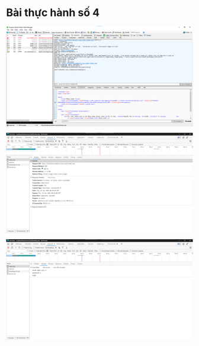 # Bài thực hành số 4

![](Images/localhost.png)

![](Images/localhost_1.png)

![](Images/localhost_2.png)
